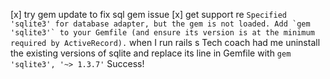 [x] try gem update to fix sql gem issue
[x] get support re ```Specified 'sqlite3' for database adapter, but the gem is not loaded. Add `gem 'sqlite3'` to your Gemfile (and ensure its version is at the minimum required by ActiveRecord).``` when I run rails s
Tech coach had me uninstall the existing versions of sqlite and replace its line in Gemfile with `gem 'sqlite3', '~> 1.3.7'` Success!